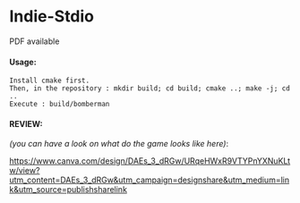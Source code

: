 # Indie-Stdio
PDF available

#### Usage:
    Install cmake first.
    Then, in the repository : mkdir build; cd build; cmake ..; make -j; cd ..
    Execute : build/bomberman

#### REVIEW:

_(you can have a look on what do the game looks like here)_:

https://www.canva.com/design/DAEs_3_dRGw/URqeHWxR9VTYPnYXNuKLtw/view?utm_content=DAEs_3_dRGw&utm_campaign=designshare&utm_medium=link&utm_source=publishsharelink
